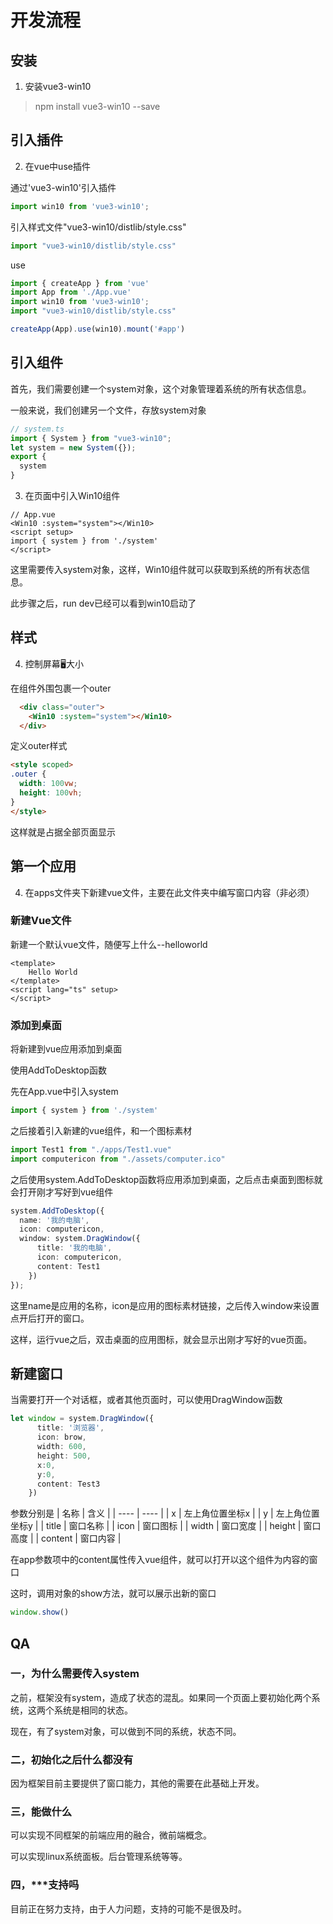 <!--
 * @Author: zhangweiyuan-Royal
 * @LastEditTime: 2022-09-15 11:25:46
 * @Description: 
 * @FilePath: /vue3-win10-md/docs/guide/README.md
-->


<!-- # Usage -->
# 开发流程

## 安装

1. 安装vue3-win10

> npm install vue3-win10 --save

## 引入插件

2. 在vue中use插件

通过'vue3-win10'引入插件
```js
import win10 from 'vue3-win10';
```
引入样式文件"vue3-win10/distlib/style.css"

```js
import "vue3-win10/distlib/style.css"
```

use

```js
import { createApp } from 'vue'
import App from './App.vue'
import win10 from 'vue3-win10';
import "vue3-win10/distlib/style.css"

createApp(App).use(win10).mount('#app')
```

## 引入组件

首先，我们需要创建一个system对象，这个对象管理着系统的所有状态信息。

一般来说，我们创建另一个文件，存放system对象
```ts
// system.ts
import { System } from "vue3-win10";
let system = new System({});
export {
  system
}
```

3. 在页面中引入Win10组件
 
```vue
// App.vue
<Win10 :system="system"></Win10>
<script setup>
import { system } from './system'
</script>
```

这里需要传入system对象，这样，Win10组件就可以获取到系统的所有状态信息。

此步骤之后，run dev已经可以看到win10启动了


## 样式

4. 控制屏幕🖥大小

在组件外围包裹一个outer

```html
  <div class="outer">
    <Win10 :system="system"></Win10>
  </div>
```
定义outer样式
  
```html
<style scoped>
.outer {
  width: 100vw;
  height: 100vh;
}
</style>
```
这样就是占据全部页面显示

## 第一个应用

4. 在apps文件夹下新建vue文件，主要在此文件夹中编写窗口内容（非必须）

### 新建Vue文件

新建一个默认vue文件，随便写上什么--helloworld

```vue
<template>
    Hello World
</template>
<script lang="ts" setup>
</script>
```


### 添加到桌面

将新建到vue应用添加到桌面

使用AddToDesktop函数

先在App.vue中引入system

```ts
import { system } from './system'
```

之后接着引入新建的vue组件，和一个图标素材

```ts
import Test1 from "./apps/Test1.vue"
import computericon from "./assets/computer.ico"
```

之后使用system.AddToDesktop函数将应用添加到桌面，之后点击桌面到图标就会打开刚才写好到vue组件

```ts
system.AddToDesktop({
  name: '我的电脑',
  icon: computericon,
  window: system.DragWindow({
      title: '我的电脑',
      icon: computericon,
      content: Test1
    })
});
```
这里name是应用的名称，icon是应用的图标素材链接，之后传入window来设置点开后打开的窗口。

这样，运行vue之后，双击桌面的应用图标，就会显示出刚才写好的vue页面。

<ClientOnly>
  <win10apphello />
</ClientOnly>


## 新建窗口

当需要打开一个对话框，或者其他页面时，可以使用DragWindow函数

```ts
let window = system.DragWindow({
      title: '浏览器',
      icon: brow,
      width: 600,
      height: 500,
      x:0,
      y:0,
      content: Test3
    })
```
参数分别是
|  名称   | 含义  |
|  ----  | ----  |
| x  | 左上角位置坐标x |
| y  | 左上角位置坐标y |
| title  | 窗口名称 |
| icon  | 窗口图标 |
| width  | 窗口宽度 |
| height  | 窗口高度 |
| content  | 窗口内容 |

在app参数项中的content属性传入vue组件，就可以打开以这个组件为内容的窗口

这时，调用对象的show方法，就可以展示出新的窗口

```ts
window.show()
```

## QA
### 一，为什么需要传入system

之前，框架没有system，造成了状态的混乱。如果同一个页面上要初始化两个系统，这两个系统是相同的状态。

现在，有了system对象，可以做到不同的系统，状态不同。

### 二，初始化之后什么都没有

因为框架目前主要提供了窗口能力，其他的需要在此基础上开发。

### 三，能做什么
可以实现不同框架的前端应用的融合，微前端概念。

可以实现linux系统面板。后台管理系统等等。

### 四，***支持吗

目前正在努力支持，由于人力问题，支持的可能不是很及时。